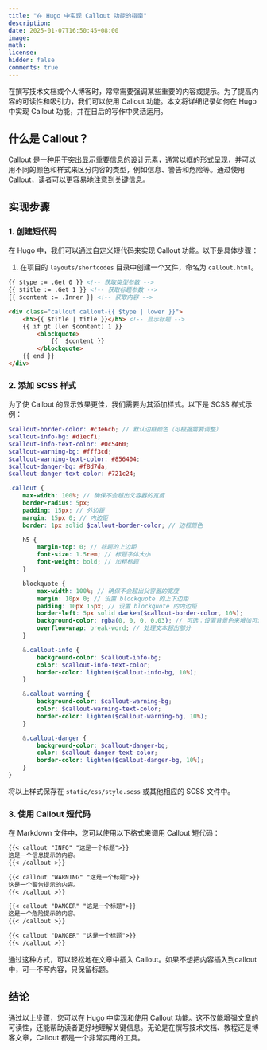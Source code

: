 ```yaml
---
title: "在 Hugo 中实现 Callout 功能的指南"
description: 
date: 2025-01-07T16:50:45+08:00
image: 
math: 
license: 
hidden: false
comments: true
---
```


在撰写技术文档或个人博客时，常常需要强调某些重要的内容或提示。为了提高内容的可读性和吸引力，我们可以使用 Callout 功能。本文将详细记录如何在 Hugo 中实现 Callout 功能，并在日后的写作中灵活运用。

## 什么是 Callout？

Callout 是一种用于突出显示重要信息的设计元素，通常以框的形式呈现，并可以用不同的颜色和样式来区分内容的类型，例如信息、警告和危险等。通过使用 Callout，读者可以更容易地注意到关键信息。

## 实现步骤

### 1. 创建短代码

在 Hugo 中，我们可以通过自定义短代码来实现 Callout 功能。以下是具体步骤：

1. 在项目的 `layouts/shortcodes` 目录中创建一个文件，命名为 `callout.html`。

```html
{{ $type := .Get 0 }} <!-- 获取类型参数 -->
{{ $title := .Get 1 }} <!-- 获取标题参数 -->
{{ $content := .Inner }} <!-- 获取内容 -->

<div class="callout callout-{{ $type | lower }}">
    <h5>{{ $title | title }}</h5> <!-- 显示标题 -->
    {{ if gt (len $content) 1 }}
        <blockquote>
            {{  $content }}
        </blockquote>
    {{ end }}
</div>
```

### 2. 添加 SCSS 样式

为了使 Callout 的显示效果更佳，我们需要为其添加样式。以下是 SCSS 样式示例：

```scss
$callout-border-color: #c3e6cb; // 默认边框颜色（可根据需要调整）
$callout-info-bg: #d1ecf1;
$callout-info-text-color: #0c5460;
$callout-warning-bg: #fff3cd;
$callout-warning-text-color: #856404;
$callout-danger-bg: #f8d7da;
$callout-danger-text-color: #721c24;

.callout {
    max-width: 100%; // 确保不会超出父容器的宽度
    border-radius: 5px;
    padding: 15px; // 外边距
    margin: 15px 0; // 内边距
    border: 1px solid $callout-border-color; // 边框颜色

    h5 {
        margin-top: 0; // 标题的上边距
        font-size: 1.5rem; // 标题字体大小
        font-weight: bold; // 加粗标题
    }

    blockquote {
        max-width: 100%; // 确保不会超出父容器的宽度
        margin: 10px 0; // 设置 blockquote 的上下边距
        padding: 10px 15px; // 设置 blockquote 的内边距
        border-left: 5px solid darken($callout-border-color, 10%);
        background-color: rgba(0, 0, 0, 0.03); // 可选：设置背景色来增加可读性
        overflow-wrap: break-word; // 处理文本超出部分
    }

    &.callout-info {
        background-color: $callout-info-bg;
        color: $callout-info-text-color;
        border-color: lighten($callout-info-bg, 10%);
    }

    &.callout-warning {
        background-color: $callout-warning-bg;
        color: $callout-warning-text-color;
        border-color: lighten($callout-warning-bg, 10%);
    }

    &.callout-danger {
        background-color: $callout-danger-bg;
        color: $callout-danger-text-color;
        border-color: lighten($callout-danger-bg, 10%);
    }
}
```

将以上样式保存在 `static/css/style.scss` 或其他相应的 SCSS 文件中。

### 3. 使用 Callout 短代码

在 Markdown 文件中，您可以使用以下格式来调用 Callout 短代码：

```markdown
{{< callout "INFO" "这是一个标题">}}
这是一个信息提示的内容。
{{< /callout >}}

{{< callout "WARNING" "这是一个标题">}}
这是一个警告提示的内容。
{{< /callout >}}

{{< callout "DANGER" "这是一个标题">}}
这是一个危险提示的内容。
{{< /callout >}}

{{< callout "DANGER" "这是一个标题">}}
{{< /callout >}}
```

通过这种方式，可以轻松地在文章中插入 Callout。如果不想把内容插入到callout中，可一不写内容，只保留标题。

## 结论

通过以上步骤，您可以在 Hugo 中实现和使用 Callout 功能。这不仅能增强文章的可读性，还能帮助读者更好地理解关键信息。无论是在撰写技术文档、教程还是博客文章，Callout 都是一个非常实用的工具。
